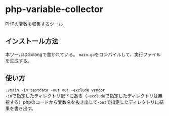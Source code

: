 # php-variable-collector
PHPの変数を収集するツール

## インストール方法
本ツールはGolangで書かれている。
`main.go`をコンパイルして、実行ファイルを生成する。

## 使い方
`./main -in testdata -out out -exclude vendor`  
`-in`で指定したディレクトリ配下にある（`-exclude`で指定したディレクトリは無視する）phpのコードから変数名を抜き出して`-out`で指定したディレクトリに結果を書き出す。
